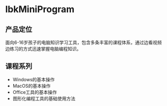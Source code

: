 # lbkMiniProgram

## 产品定位
面向6-16岁孩子的电脑知识学习工具，包含多条丰富的课程体系，通过边看视频边练习的方式迅速掌握电脑编程知识。

## 课程系列
- Windows的基本操作
- MacOS的基本操作
- Office工具的基本操作
- 图形化编程工具的基础使用方法
